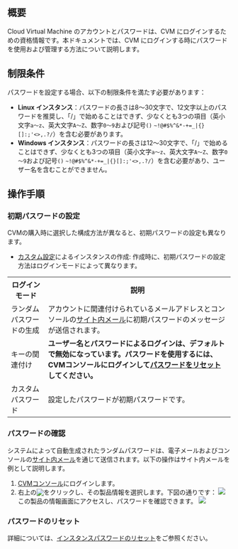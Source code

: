 ## 概要
Cloud Virtual Machine のアカウントとパスワードは、CVM にログインするための資格情報です。本ドキュメントでは、CVM にログインする時にパスワードを使用および管理する方法について説明します。

## 制限条件

パスワードを設定する場合、以下の制限条件を満たす必要があります：
- **Linux インスタンス**：パスワードの長さは8～30文字で、12文字以上のパスワードを推奨し、「/」で始めることはできず、少なくとも3つの項目（英小文字`a～z`、英大文字`A～Z`、数字`0～9`および記号`()` `~!@#$%^&*-+=_|{}[]:;'<>,.?/`）を含む必要があります。
- **Windows インスタンス**：パスワードの長さは12～30文字で、「/」で始めることはできず、少なくとも3つの項目（英小文字`a～z`、英大文字`A～Z`、数字`0～9`および記号`()` `~!@#$%^&*-+=_|{}[]:;'<>,.?/`）を含む必要があり、ユーザー名を含むことができません。

## 操作手順

### 初期パスワードの設定
CVMの購入時に選択した構成方法が異なると、初期パスワードの設定も異なります。
 - [カスタム設定](https://buy.intl.cloud.tencent.com/cvm?regionId=4&projectId=-1)によるインスタンスの作成: 作成時に、初期パスワードの設定方法はログインモードによって異なります。
<table>
	<tr><th>ログインモード</th><th>説明</th></tr>
	<tr><td>ランダムパスワードの生成</td><td>アカウントに関連付けられているメールアドレスとコンソールの<a href="https://console.cloud.tencent.com/message">サイト内メール</a>に初期パスワードのメッセージが送信されます。</td></tr>
	<tr><td>キーの関連付け</td><td><b>ユーザー名とパスワードによるログインは、<b>デフォルトで無効になっています</b>。パスワードを使用するには、CVMコンソールにログインして<a href="https://intl.cloud.tencent.com/document/product/213/16566">パスワードをリセット</a>してください。</td></tr>
	<tr><td>カスタムパスワード</td><td>設定したパスワードが初期パスワードです。</td></tr>
</table>


### パスワードの確認

システムによって自動生成されたランダムパスワードは、電子メールおよびコンソールの[サイト内メール](https://console.cloud.tencent.com/message)を通じて送信されます。以下の操作はサイト内メールを例として説明します。
1. [CVMコンソール](https://console.cloud.tencent.com/cvm/)にログインします。
2. 右上の<img src="https://qcloudimg.tencent-cloud.cn/raw/d47b595ce159b2946f5fbbe10509569a.png" style="margin: -3px 0px;"></img>をクリックし、その製品情報を選択します。下図の通りです：
![](https://main.qcloudimg.com/raw/e3c624a805d2f5776807df44bd373b59.png)
この製品の情報画面にアクセスし、パスワードを確認できます。
![](https://main.qcloudimg.com/raw/73bef8b11ded3d0cee5441d3d3218e25.png)

### パスワードのリセット

詳細については、[インスタンスパスワードのリセット](https://intl.cloud.tencent.com/document/product/213/16566)をご参照ください。

